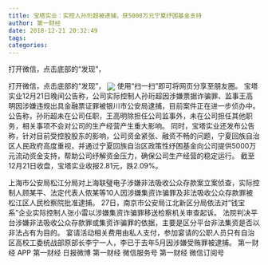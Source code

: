 ```yaml
---
title: 宝塔实业：实控人孙珩超被逮捕，获5000万元宁夏纾困基金支持
author: 第一财经
date: 2018-12-21 20:32:49
tags: 
categories: 
---
```

打开微信，点击底部的“发现”，
<!-- more -->
打开微信，点击底部的“发现”，
<img align="center" border="0" src="https://imgcdn.yicai.com/uppics/images/2018/12/69018adafd1d235fe4b1bc162d25acda.jpg" />
使用“扫一扫”即可将网页分享至朋友圈。
宝塔实业12月21日晚间公告称，公司实际控制人孙珩超因涉嫌票据诈骗罪、监事王高明因涉嫌违规出具金融票证罪被银川市公安局逮捕，目前案件正在进一步侦办中。
公告称，孙珩超未在公司任职，王高明除担任公司监事外，未在公司担任其他职务，相关事项不会对公司的生产经营产生重大影响。
同时，宝塔实业还发布公告称，针对目前受控股股东的影响，公司资金紧张、融资不畅的问题，宁夏回族自治区人民政府高度重视，并通过宁夏回族自治区政策性纾困基金向公司提供5000万元流动资金支持，帮助公司纾解资金压力，确保公司生产经营的稳定运行。
截至12月21日收盘，宝塔实业收报2.81元，跌2.09%。
 
 
上海市公安局松江分局对上海联璧电子涉嫌非法吸收公众存款案立案侦查，实际控制人顾某平、法定代表人侬某等10人因涉嫌集资诈骗罪及非法吸收公众存款罪被松江区人民检察院批准逮捕。
27日，南京市公安局江北新区分局依法对“钱宝系”企业实际控制人张小雷以涉嫌集资诈骗罪移送检察机关审查起诉。
法院判决平台涉嫌非法吸收公众存款罪或集资诈骗罪的依据，主要是区分平台非法集资是否以非法占有为目的。
宴请活动相关费用由私人支付，参加宴请的公职人员只有自治区高校工委统战部原部长李宁一人，李已于去年5月因涉嫌受贿罪被逮捕。
第一财经
APP
第一财经
日报微博
第一财经
微信服务号
第一财经
微信订阅号
